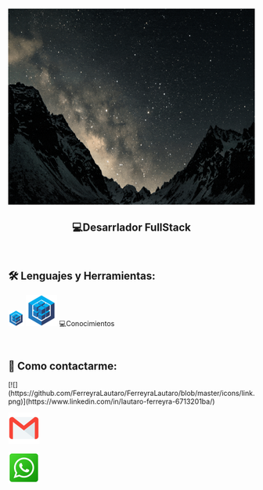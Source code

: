 <p>
<a >
<img height="400px" width="100%" src="https://github.com/FerreyraLautaro/FerreyraLautaro/blob/master/assets/holaMundo-dev.gif"/>
</a>
</p>

<h2 align="center">
  💻Desarrlador FullStack
</h2>

&nbsp;&nbsp;

## 🛠 Lenguajes y Herramientas:

<p  width='40%' align="center">

<a><img src="https://github.com/FerreyraLautaro/FerreyraLautaro/blob/master/icons/sequelize32px.png"></a>
<a><img src="https://github.com/FerreyraLautaro/FerreyraLautaro/blob/master/icons/sequelize64px.png"></a>
💻Conocimientos

</p>

&nbsp;

## 📎 Como contactarme:

<span>
[![](https://github.com/FerreyraLautaro/FerreyraLautaro/blob/master/icons/link.png)](https://www.linkedin.com/in/lautaro-ferreyra-6713201ba/)

[![](https://github.com/FerreyraLautaro/FerreyraLautaro/blob/master/icons/gmail.png)](mailto:ferreyralautaro69@gmail.com)

[![](https://github.com/FerreyraLautaro/FerreyraLautaro/blob/master/icons/wsp.png)](https://api.whatsapp.com/send?phone=3513348627)
</span>
